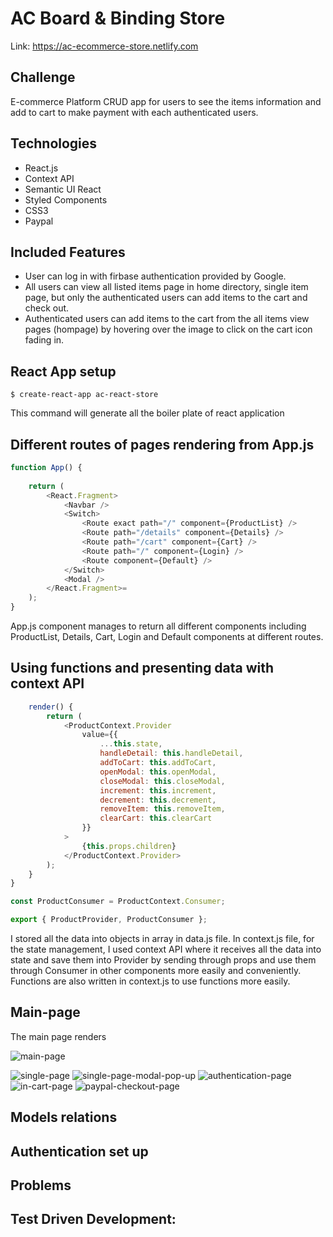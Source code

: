 # AC Board & Binding Store

Link: https://ac-ecommerce-store.netlify.com

## Challenge

E-commerce Platform CRUD app for users to see the items information and add to cart to make payment with each authenticated users.

## Technologies

- React.js
- Context API
- Semantic UI React
- Styled Components
- CSS3
- Paypal


## Included Features

- User can log in with firbase authentication provided by Google.
- All users can view all listed items page in home directory, single item page, but only the authenticated users can add items to the cart and check out.
- Authenticated users can add items to the cart from the all items view pages (hompage) by hovering over the image to click on the cart icon fading in.

## React App setup

`$ create-react-app ac-react-store`

This command will generate all the boiler plate of react application

## Different routes of pages rendering from App.js

```javascript
function App() {
	
	return (
		<React.Fragment>
			<Navbar />
			<Switch>
				<Route exact path="/" component={ProductList} />
				<Route path="/details" component={Details} />
				<Route path="/cart" component={Cart} />
				<Route path="/" component={Login} />
				<Route component={Default} />
			</Switch>
			<Modal />
		</React.Fragment>=
	);
}
```

App.js component manages to return all different components including ProductList, Details, Cart, Login and Default components at different routes.


## Using functions and presenting data with context API

```javascript
	render() {
		return (
			<ProductContext.Provider
				value={{
					...this.state,
					handleDetail: this.handleDetail,
					addToCart: this.addToCart,
					openModal: this.openModal,
					closeModal: this.closeModal,
					increment: this.increment,
					decrement: this.decrement,
					removeItem: this.removeItem,
					clearCart: this.clearCart
				}}
			>
				{this.props.children}
			</ProductContext.Provider>
		);
	}
}

const ProductConsumer = ProductContext.Consumer;

export { ProductProvider, ProductConsumer };
```

I stored all the data into objects in array in data.js file. In context.js file, for the state management, I used context API where it receives all the data into state and save them into Provider by sending through props and use them through Consumer in other components more easily and conveniently. Functions are also written in context.js to use functions more easily.


## Main-page

The main page renders

![main-page](./public/img/portfolio-images/main-page.jpg)

![single-page](./public/img/portfolio-images/single-page.jpg)
![single-page-modal-pop-up](./public/img/portfolio-images/single-page-modal-popup.jpg)
![authentication-page](./public/img/portfolio-images/authentication-page.png)
![in-cart-page](./public/img/portfolio-images/in-cart-page.png)
![paypal-checkout-page](./public/img/portfolio-images/paypal-checkout-page.png)


## Models relations

## Authentication set up

## Problems

## Test Driven Development:
